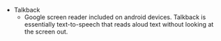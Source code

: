 - Talkback
	- Google screen reader included on android devices. Talkback is essentially text-to-speech that reads aloud text without looking at the screen out.
